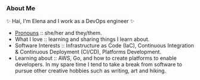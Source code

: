 ### About Me

✨ Hai, I'm Elena and I work as a DevOps engineer ✨

- [Pronouns](https://www.stonewall.org.uk/about-us/news/international-pronouns-day) :: she/her and they/them.
- What I love :: learning and sharing things I learn about.
- Software Interests :: Infrastructure as Code (IaC), Continuous Integration & Continuous Deployment (CI/CD), Platforms Development.
- Learning about :: AWS, Go, and how to create platforms to enable developers. In my spare time I tend to take a break from software to pursue other creative hobbies such as writing, art and hiking.
